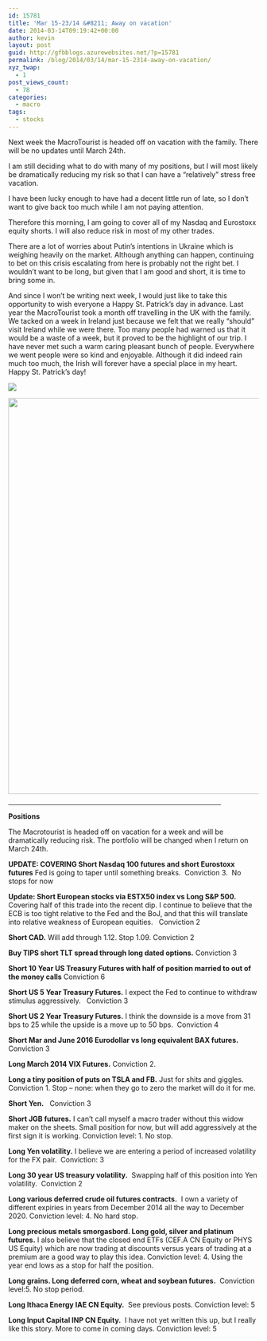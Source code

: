 ```yaml
---
id: 15781
title: 'Mar 15-23/14 &#8211; Away on vacation'
date: 2014-03-14T09:19:42+00:00
author: kevin
layout: post
guid: http://gfbblogs.azurewebsites.net/?p=15781
permalink: /blog/2014/03/14/mar-15-2314-away-on-vacation/
xyz_twap:
  - 1
post_views_count:
  - 78
categories:
  - macro
tags:
  - stocks
---
```

Next week the MacroTourist is headed off on vacation with the family. There will be no updates until March 24th. 

I am still deciding what to do with many of my positions, but I will most likely be dramatically reducing my risk so that I can have a &#8220;relatively&#8221; stress free vacation.

I have been lucky enough to have had a decent little run of late, so I don&#8217;t want to give back too much while I am not paying attention.

Therefore this morning, I am going to cover all of my Nasdaq and Eurostoxx equity shorts. I will also reduce risk in most of my other trades.

There are a lot of worries about Putin&#8217;s intentions in Ukraine which is weighing heavily on the market. Although anything can happen, continuing to bet on this crisis escalating from here is probably not the right bet. I wouldn&#8217;t want to be long, but given that I am good and short, it is time to bring some in. 

And since I won&#8217;t be writing next week, I would just like to take this opportunity to wish everyone a Happy St. Patrick&#8217;s day in advance. Last year the MacroTourist took a month off travelling in the UK with the family. We tacked on a week in Ireland just because we felt that we really &#8220;should&#8221; visit Ireland while we were there. Too many people had warned us that it would be a waste of a week, but it proved to be the highlight of our trip. I have never met such a warm caring pleasant bunch of people. Everywhere we went people were so kind and enjoyable. Although it did indeed rain much too much, the Irish will forever have a special place in my heart. Happy St. Patrick&#8217;s day! 


  <img src="http://themacrotourist.com/pictures/Azure/IrishPub.png"><img class="size-full wp-image-14271" style="padding-top: 1.0em;padding-bottom: 0.5em;" style="margin:30px auto;display:block;" src="http://themacrotourist.com/pictures/Azure/IrishPub.png" width="600" height="795">

<hr size="2" width="85%" />

**Positions**

The Macrotourist is headed off on vacation for a week and will be dramatically reducing risk. The portfolio will be changed when I return on March 24th.

**UPDATE: COVERING Short Nasdaq 100 futures and short Eurostoxx futures** Fed is going to taper until something breaks.  Conviction 3.  No stops for now

**Update: Short European stocks via ESTX50 index vs Long S&P 500.** Covering half of this trade into the recent dip. I continue to believe that the ECB is too tight relative to the Fed and the BoJ, and that this will translate into relative weakness of European equities.   Conviction 2

**Short CAD.** Will add through 1.12. Stop 1.09. Conviction 2

**Buy TIPS short TLT spread through long dated options.** Conviction 3

**Short 10 Year US Treasury Futures with half of position married to out of the money calls** Conviction 6

**Short US 5 Year Treasury Futures.** I expect the Fed to continue to withdraw stimulus aggressively.   Conviction 3

**Short US 2 Year Treasury Futures.** I think the downside is a move from 31 bps to 25 while the upside is a move up to 50 bps.  Conviction 4

**Short Mar and June 2016 Eurodollar vs long equivalent BAX futures.** Conviction 3

**Long March 2014 VIX Futures.** Conviction 2. 

**Long a tiny position of puts on TSLA and FB.** Just for shits and giggles. Conviction 1. Stop &#8211; none: when they go to zero the market will do it for me.

**Short Yen.**   Conviction 3

**Short JGB futures.** I can&#8217;t call myself a macro trader without this widow maker on the sheets. Small position for now, but will add aggressively at the first sign it is working. Conviction level: 1. No stop.

**Long Yen volatility.** I believe we are entering a period of increased volatility for the FX pair.  Conviction: 3

**Long 30 year US treasury volatility.**  Swapping half of this position into Yen volatility.  Conviction 2

**Long various deferred crude oil futures contracts.**  I own a variety of different expiries in years from December 2014 all the way to December 2020. Conviction level: 4. No hard stop.

**Long precious metals smorgasbord. Long gold, silver and platinum futures.** I also believe that the closed end ETFs (CEF.A CN Equity or PHYS US Equity) which are now trading at discounts versus years of trading at a premium are a good way to play this idea. Conviction level: 4. Using the year end lows as a stop for half the position.

**Long grains. Long deferred corn, wheat and soybean futures.**  Conviction level:5. No stop period.

**Long Ithaca Energy IAE CN Equity.**  See previous posts. Conviction level: 5

**Long Input Capital INP CN Equity.**  I have not yet written this up, but I really like this story. More to come in coming days. Conviction level: 5

&nbsp;